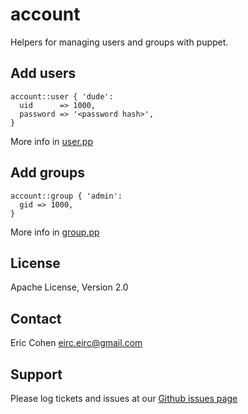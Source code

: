 account
=======

Helpers for managing users and groups with puppet.

Add users
---------

    account::user { 'dude':
      uid      => 1000,
      password => '<password hash>',
    }

More info in [user.pp](manifests/user.pp)

Add groups
----------

    account::group { 'admin':
      gid => 1000,
    }

More info in [group.pp](manifests/group.pp)

License
-------

Apache License, Version 2.0

Contact
-------

Eric Cohen <eirc.eirc@gmail.com>

Support
-------

Please log tickets and issues at our [Github issues page](https://github.com/eirc/puppet-account/issues)
